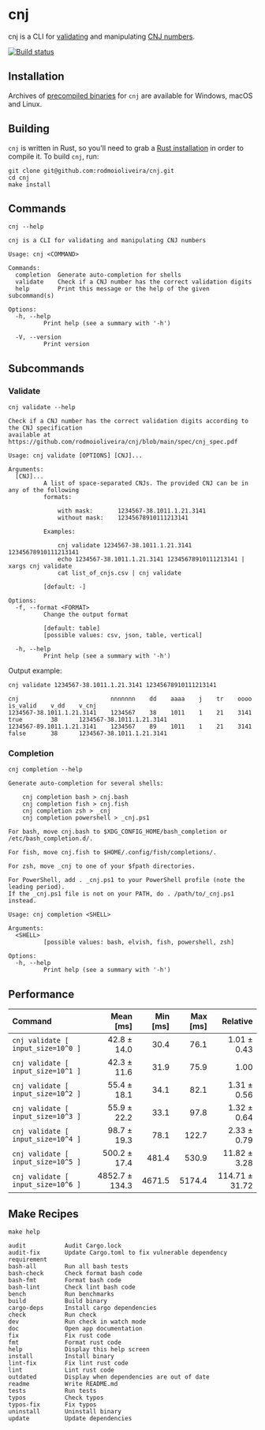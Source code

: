 # cnj

cnj is a CLI for [validating](https://github.com/rodmoioliveira/cnj#validate)
and manipulating [CNJ numbers](https://atos.cnj.jus.br/atos/detalhar/atos-normativos?documento=119).

[![Build status](https://github.com/rodmoioliveira/cnj/workflows/ci/badge.svg)](https://github.com/rodmoioliveira/cnj/actions)

## Installation

Archives of [precompiled binaries](https://github.com/rodmoioliveira/cnj/releases)
for `cnj` are available for Windows, macOS and Linux.

## Building

`cnj` is written in Rust, so you'll need to grab a [Rust installation](https://www.rust-lang.org/tools/install)
in order to compile it. To build `cnj`, run:

```
git clone git@github.com:rodmoioliveira/cnj.git
cd cnj
make install
```

## Commands

```
cnj --help

cnj is a CLI for validating and manipulating CNJ numbers

Usage: cnj <COMMAND>

Commands:
  completion  Generate auto-completion for shells
  validate    Check if a CNJ number has the correct validation digits
  help        Print this message or the help of the given subcommand(s)

Options:
  -h, --help
          Print help (see a summary with '-h')

  -V, --version
          Print version
```

## Subcommands

### Validate

```
cnj validate --help

Check if a CNJ number has the correct validation digits according to the CNJ specification
available at https://github.com/rodmoioliveira/cnj/blob/main/spec/cnj_spec.pdf

Usage: cnj validate [OPTIONS] [CNJ]...

Arguments:
  [CNJ]...
          A list of space-separated CNJs. The provided CNJ can be in any of the following
          formats:
          
              with mask:       1234567-38.1011.1.21.3141
              without mask:    12345678910111213141
          
          Examples:
          
              cnj validate 1234567-38.1011.1.21.3141 12345678910111213141
              echo 1234567-38.1011.1.21.3141 12345678910111213141 | xargs cnj validate
              cat list_of_cnjs.csv | cnj validate
          
          [default: -]

Options:
  -f, --format <FORMAT>
          Change the output format
          
          [default: table]
          [possible values: csv, json, table, vertical]

  -h, --help
          Print help (see a summary with '-h')
```

Output example:

```
cnj validate 1234567-38.1011.1.21.3141 12345678910111213141

cnj                          nnnnnnn    dd    aaaa    j    tr    oooo    is_valid    v_dd    v_cnj
1234567-38.1011.1.21.3141    1234567    38    1011    1    21    3141    true        38      1234567-38.1011.1.21.3141
1234567-89.1011.1.21.3141    1234567    89    1011    1    21    3141    false       38      1234567-38.1011.1.21.3141
```

### Completion

```
cnj completion --help

Generate auto-completion for several shells:

    cnj completion bash > cnj.bash
    cnj completion fish > cnj.fish
    cnj completion zsh > _cnj
    cnj completion powershell > _cnj.ps1

For bash, move cnj.bash to $XDG_CONFIG_HOME/bash_completion or /etc/bash_completion.d/.

For fish, move cnj.fish to $HOME/.config/fish/completions/.

For zsh, move _cnj to one of your $fpath directories.

For PowerShell, add . _cnj.ps1 to your PowerShell profile (note the leading period).
If the _cnj.ps1 file is not on your PATH, do . /path/to/_cnj.ps1 instead.

Usage: cnj completion <SHELL>

Arguments:
  <SHELL>
          [possible values: bash, elvish, fish, powershell, zsh]

Options:
  -h, --help
          Print help (see a summary with '-h')
```

## Performance

| Command | Mean [ms] | Min [ms] | Max [ms] | Relative |
|:---|---:|---:|---:|---:|
| `cnj validate [ input_size=10^0 ]` | 42.8 ± 14.0 | 30.4 | 76.1 | 1.01 ± 0.43 |
| `cnj validate [ input_size=10^1 ]` | 42.3 ± 11.6 | 31.9 | 75.9 | 1.00 |
| `cnj validate [ input_size=10^2 ]` | 55.4 ± 18.1 | 34.1 | 82.1 | 1.31 ± 0.56 |
| `cnj validate [ input_size=10^3 ]` | 55.9 ± 22.2 | 33.1 | 97.8 | 1.32 ± 0.64 |
| `cnj validate [ input_size=10^4 ]` | 98.7 ± 19.3 | 78.1 | 122.7 | 2.33 ± 0.79 |
| `cnj validate [ input_size=10^5 ]` | 500.2 ± 17.4 | 481.4 | 530.9 | 11.82 ± 3.28 |
| `cnj validate [ input_size=10^6 ]` | 4852.7 ± 134.3 | 4671.5 | 5174.4 | 114.71 ± 31.72 |

## Make Recipes

```
make help

audit           Audit Cargo.lock
audit-fix       Update Cargo.toml to fix vulnerable dependency requirement
bash-all        Run all bash tests
bash-check      Check format bash code
bash-fmt        Format bash code
bash-lint       Check lint bash code
bench           Run benchmarks
build           Build binary
cargo-deps      Install cargo dependencies
check           Run check
dev             Run check in watch mode
doc             Open app documentation
fix             Fix rust code
fmt             Format rust code
help            Display this help screen
install         Install binary
lint-fix        Fix lint rust code
lint            Lint rust code
outdated        Display when dependencies are out of date
readme          Write README.md
tests           Run tests
typos           Check typos
typos-fix       Fix typos
uninstall       Uninstall binary
update          Update dependencies
```
